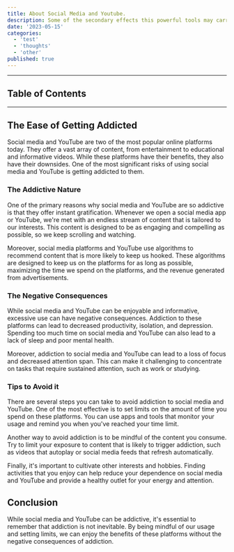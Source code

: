 ```yaml
---
title: About Social Media and Youtube.
description: Some of the secondary effects this powerful tools may carry on the side.
date: '2023-05-15'
categories:
  - 'test'
  - 'thoughts'
  - 'other'
published: true
---
```


---

## Table of Contents

---

## The Ease of Getting Addicted

Social media and YouTube are two of the most popular online platforms today. They offer a vast array of content, from entertainment to educational and informative videos. While these platforms have their benefits, they also have their downsides. One of the most significant risks of using social media and YouTube is getting addicted to them.

### The Addictive Nature

One of the primary reasons why social media and YouTube are so addictive is that they offer instant gratification. Whenever we open a social media app or YouTube, we're met with an endless stream of content that is tailored to our interests. This content is designed to be as engaging and compelling as possible, so we keep scrolling and watching.

Moreover, social media platforms and YouTube use algorithms to recommend content that is more likely to keep us hooked. These algorithms are designed to keep us on the platforms for as long as possible, maximizing the time we spend on the platforms, and the revenue generated from advertisements.

### The Negative Consequences

While social media and YouTube can be enjoyable and informative, excessive use can have negative consequences. Addiction to these platforms can lead to decreased productivity, isolation, and depression. Spending too much time on social media and YouTube can also lead to a lack of sleep and poor mental health.

Moreover, addiction to social media and YouTube can lead to a loss of focus and decreased attention span. This can make it challenging to concentrate on tasks that require sustained attention, such as work or studying.

### Tips to Avoid it

There are several steps you can take to avoid addiction to social media and YouTube. One of the most effective is to set limits on the amount of time you spend on these platforms. You can use apps and tools that monitor your usage and remind you when you've reached your time limit.

Another way to avoid addiction is to be mindful of the content you consume. Try to limit your exposure to content that is likely to trigger addiction, such as videos that autoplay or social media feeds that refresh automatically.

Finally, it's important to cultivate other interests and hobbies. Finding activities that you enjoy can help reduce your dependence on social media and YouTube and provide a healthy outlet for your energy and attention.

## Conclusion

While social media and YouTube can be addictive, it's essential to remember that addiction is not inevitable. By being mindful of our usage and setting limits, we can enjoy the benefits of these platforms without the negative consequences of addiction.
